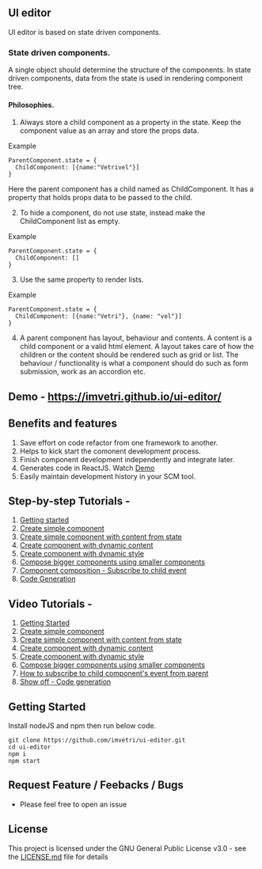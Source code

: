 ## UI editor

UI editor is based on state driven components.

### State driven components.

A single object should determine the structure of the components. In state driven components, data from the state is used in rendering component tree. 

#### Philosophies.


1. Always store a child component as a property in the state. Keep the component value as an array and store the props data.

Example
```
ParentComponent.state = {
  ChildComponent: [{name:"Vetrivel"}]
}
```

Here the parent component has a child named as ChildComponent. It has a property that holds props data to be passed to the child.

2. To hide a component, do not use state, instead make the ChildComponent list as empty.

Example
```
ParentComponent.state = {
  ChildComponent: []
}
```
3. Use the same property to render lists. 

Example
```
ParentComponent.state = {
  ChildComponent: [{name:"Vetri"}, {name: "vel"}] 
}
```
4. A parent component has layout, behaviour and contents. A content is a child component or a valid html element. A layout takes care of how the children or the content should be rendered such as grid or list.  The behaviour / functionality is what a component should do such as form submission, work as an accordion etc.


## Demo - https://imvetri.github.io/ui-editor/

## Benefits and features
1. Save effort on code refactor from one framework to another.
2. Helps to kick start the comonent development process.
3. Finish component development independently and integrate later.
4. Generates code in ReactJS. Watch [Demo](https://github.com/imvetri/ui-editor/wiki/Code-generation-to-ReactJS)
5. Easily maintain development history in your SCM tool.


## Step-by-step Tutorials - 
1. [Getting started](https://github.com/imvetri/ui-editor/wiki/Getting-Started)
2. [Create simple component](https://github.com/imvetri/ui-editor/wiki/Create-a-simple-component)
3. [Create simple component with content from state](https://github.com/imvetri/ui-editor/wiki/Create-simple-component-with-content-from-state)
4. [Create component with dynamic content](https://github.com/imvetri/ui-editor/wiki/Create-component-with-dynamic-content)
5. [Create component with dynamic style](https://github.com/imvetri/ui-editor/wiki/Create-component-with-dynamic-style)
6. [Compose bigger components using smaller components](https://github.com/imvetri/ui-editor/wiki/Compose-bigger-components-using-smaller-components)
7. [Component composition - Subscribe to child event](https://github.com/imvetri/ui-editor/wiki/Component-composition---Subscribe-to-child-components)
8. [Code Generation](https://github.com/imvetri/ui-editor/wiki/Code-generation-to-ReactJS)

## Video Tutorials - 
1. [Getting Started](https://vimeo.com/386239335)
2. [Create simple component](https://vimeo.com/386239365)
3. [Create simple component with content from state](https://vimeo.com/386239387)
4. [Create component with dynamic content](https://vimeo.com/386239417)
5. [Create component with dynamic style](https://vimeo.com/386239443)
6. [Compose bigger components using smaller components](https://vimeo.com/386239481)
7. [How to subscribe to child component's event from parent](https://vimeo.com/386239513)
8. [Show off - Code generation](https://vimeo.com/386239546)

## Getting Started
Install nodeJS and npm then run below code.

```
git clone https://github.com/imvetri/ui-editor.git
cd ui-editor
npm i
npm start

```

## Request Feature / Feebacks / Bugs

 * Please feel free to open an issue



## License

This project is licensed under the GNU General Public License v3.0 - see the [LICENSE.md](LICENSE.md) file for details
